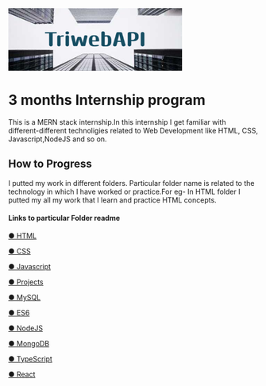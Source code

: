 <img src='./Projects/portfolio/public/TriwebAPI (1).png' width='350px'>
                                                    
<h1> 3 months Internship program </h1>

This is a MERN stack internship.In this internship I get familiar with different-different technoligies related to Web Development like HTML, CSS, Javascript,NodeJS and so on.


<h2>How to Progress</h2>

<p>I putted my work in different folders. Particular folder name is related to the technology in which I have worked or practice.For eg- In HTML folder I putted my all my work that I learn and practice HTML concepts.</p>


<h4>Links to particular Folder readme</h4>

[● HTML](./HTML/README.md)

[● CSS](./CSS/README.md)

[● Javascript](./Javascript/README.md)

[● Projects](./Projects/README.md)

[● MySQL](./MySQL/README.md)

[● ES6](./ES6/README.md)

[● NodeJS](./NodeJS/README.md)

[● MongoDB](./MongoDB/README.md)

[● TypeScript](./TypeScript/README.md)

[● React](./React/README.md)
